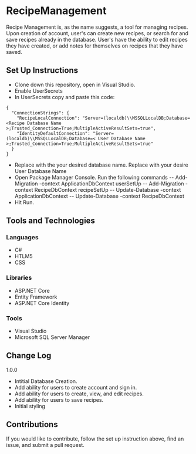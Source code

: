 # RecipeManagement
Recipe Management is, as the name suggests, a tool for managing recipes. Upon creation of account, user's can create new recipes, or search for and save recipes already in the database. User's have the ability to edit recipes they have created, or add notes for themselves on recipes that they have saved.

## Set Up Instructions
- Clone down this repository, open in Visual Studio.
- Enable UserSecrets
- In UserSecrets copy and paste this code:
```
{
  "ConnectionStrings": {
    "RecipeLocalConnection": "Server=(localdb)\\MSSQLLocalDB;Database=<Recipe Database Name >;Trusted_Connection=True;MultipleActiveResultSets=true",
    "IdentityDefaultConnection": "Server=(localdb)\\MSSQLLocalDB;Database=< User Database Name >;Trusted_Connection=True;MultipleActiveResultSets=true"
  }
}
```
- Replace <Recipe Database Name> with the your desired database name. Replace <User Database Name> with your desire User Database Name
- Open Package Manager Console. Run the following commands
-- Add-Migration -context ApplicationDbContext userSetUp
-- Add-Migration -context RecipeDbContext recipeSetUp
-- Update-Database -context ApplicationDbContext
-- Update-Database -context RecipeDbContext
- Hit Run.

## Tools and Technologies
### Languages
- C#
- HTLM5
- CSS
### Libraries
- ASP.NET Core
- Entity Framework
- ASP.NET Core Identity
### Tools
- Visual Studio
- Microsoft SQL Server Manager

## Change Log
1.0.0 
- Intitial Database Creation.
- Add ability for users to create account and sign in.
- Add ability for users to create, view, and edit recipes.
- Add ability for users to save recipes.
- Initial styling

## Contributions
If you would like to contribute, follow the set up instruction above, find an issue, and submit a pull request. 